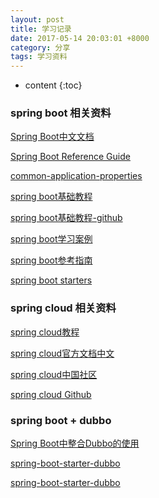 ```yaml
---
layout: post
title: 学习记录
date: 2017-05-14 20:03:01 +8000
category: 分享
tags: 学习资料
---
```


* content
{:toc}

### spring boot 相关资料

[Spring Boot中文文档](http://blog.geekidentity.com/spring/spring_boot_translation/)

[Spring Boot Reference Guide](http://docs.spring.io/spring-boot/docs/1.5.2.RELEASE/reference/htmlsingle/)

[common-application-properties](http://docs.spring.io/spring-boot/docs/1.2.3.RELEASE/reference/html/common-application-properties.html)

[spring boot基础教程](http://blog.didispace.com/Spring-Boot%E5%9F%BA%E7%A1%80%E6%95%99%E7%A8%8B/)

[spring boot基础教程-github](https://github.com/dyc87112/SpringBoot-Learning)

[spring boot学习案例](https://git.oschina.net/jeff1993/springboot-learning-example)

[spring boot参考指南](http://www.kailing.pub/PdfReader/web/viewer.html?file=springboot)

[spring boot starters](https://github.com/spring-projects/spring-boot/tree/master/spring-boot-starters)

### spring cloud 相关资料

[spring cloud教程](http://blog.didispace.com/Spring-Cloud基础教程/)

[spring cloud官方文档中文](https://springcloud.cc)

[spring cloud中国社区](http://bbs.springcloud.cn)

[spring cloud Github](https://github.com/spring-cloud/)

### spring boot + dubbo

[Spring Boot中整合Dubbo的使用](https://github.com/linux-china/spring-boot-dubbo)

[spring-boot-starter-dubbo](https://github.com/alibaba/spring-boot-starter-dubbo)

[spring-boot-starter-dubbo](https://github.com/kimmking/spring-boot-starter-dubbo)
